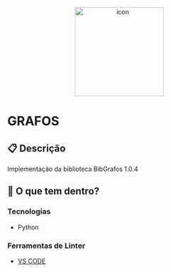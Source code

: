 <p align="center">
  <img alt= "icon" src="https://upload.wikimedia.org/wikipedia/commons/thumb/0/0f/TruncatedTetrahedron.gif/440px-TruncatedTetrahedron.gif" width ="200"/>
</p>

<h1>
  GRAFOS
</h1>


## :clipboard: Descrição
Implementação da biblioteca BibGrafos 1.0.4

## 🧐 O que tem dentro?

### Tecnologias
- Python

### Ferramentas de Linter
- [VS CODE](https://code.visualstudio.com)
